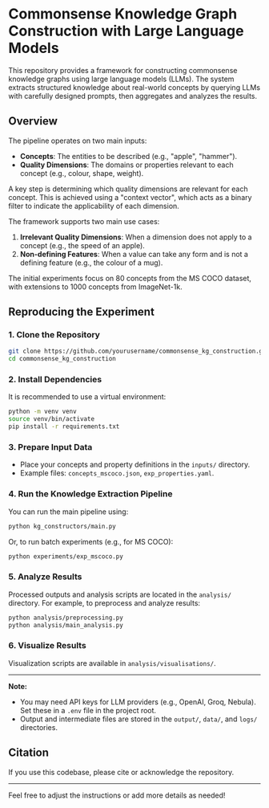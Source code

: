 # Commonsense Knowledge Graph Construction with Large Language Models

This repository provides a framework for constructing commonsense knowledge graphs using large language models (LLMs). The system extracts structured knowledge about real-world concepts by querying LLMs with carefully designed prompts, then aggregates and analyzes the results.

## Overview

The pipeline operates on two main inputs:
- **Concepts**: The entities to be described (e.g., "apple", "hammer").
- **Quality Dimensions**: The domains or properties relevant to each concept (e.g., colour, shape, weight).

A key step is determining which quality dimensions are relevant for each concept. This is achieved using a "context vector", which acts as a binary filter to indicate the applicability of each dimension.

The framework supports two main use cases:
1. **Irrelevant Quality Dimensions**: When a dimension does not apply to a concept (e.g., the speed of an apple).
2. **Non-defining Features**: When a value can take any form and is not a defining feature (e.g., the colour of a mug).

The initial experiments focus on 80 concepts from the MS COCO dataset, with extensions to 1000 concepts from ImageNet-1k.

## Reproducing the Experiment

### 1. Clone the Repository

```sh
git clone https://github.com/yourusername/commonsense_kg_construction.git
cd commonsense_kg_construction
```

### 2. Install Dependencies

It is recommended to use a virtual environment:

```sh
python -m venv venv
source venv/bin/activate
pip install -r requirements.txt
```

### 3. Prepare Input Data

- Place your concepts and property definitions in the `inputs/` directory.
- Example files: `concepts_mscoco.json`, `exp_properties.yaml`.

### 4. Run the Knowledge Extraction Pipeline

You can run the main pipeline using:

```sh
python kg_constructors/main.py
```

Or, to run batch experiments (e.g., for MS COCO):

```sh
python experiments/exp_mscoco.py
```

### 5. Analyze Results

Processed outputs and analysis scripts are located in the `analysis/` directory. For example, to preprocess and analyze results:

```sh
python analysis/preprocessing.py
python analysis/main_analysis.py
```

### 6. Visualize Results

Visualization scripts are available in `analysis/visualisations/`.

---

**Note:**  
- You may need API keys for LLM providers (e.g., OpenAI, Groq, Nebula). Set these in a `.env` file in the project root.
- Output and intermediate files are stored in the `output/`, `data/`, and `logs/` directories.

## Citation

If you use this codebase, please cite or acknowledge the repository.

---

Feel free to adjust the instructions or add more details as needed!